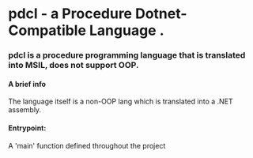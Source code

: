 # pdcl - a **P**rocedure **D**otnet-**C**ompatible **L**anguage .
### pdcl is a procedure programming language that is translated into MSIL, does not support OOP.

#### A brief info

The language itself is a non-OOP lang which is translated into a .NET assembly. 

#### Entrypoint:
A 'main' function defined throughout the project